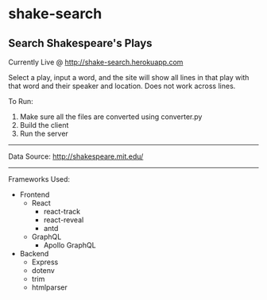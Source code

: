 # shake-search
## Search Shakespeare's Plays

Currently Live @ http://shake-search.herokuapp.com

Select a play, input a word, and the site will show all lines in that play with that word and their speaker and location. Does not work across lines.

To Run:
1. Make sure all the files are converted using converter.py
2. Build the client
3. Run the server

----
Data Source:
http://shakespeare.mit.edu/

----

Frameworks Used:
* Frontend
    * React
        * react-track
        * react-reveal
        * antd
    * GraphQL
        * Apollo GraphQL
* Backend
    * Express
    * dotenv
    * trim
    * htmlparser

